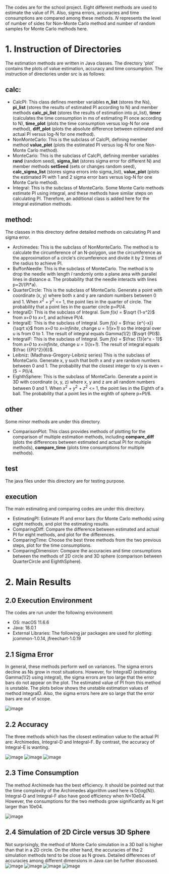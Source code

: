 The codes are for the school project. Eight different methods are used to estimate the value of PI. Also, sigma errors, accuracies and time consumptions are compared among these methods.  *N* represents the level of number of sides for Non-Monte Carlo method and number of random samples for Monte Carlo methods here. 

# 1. Instruction of Directories

The estimation methods are written in Java classes. The directory 'plot' contains the plots of value estimation, accuracy and time consumption. The instruction of directories under src is as follows:

## calc:

- CalcPI: This class defines member variables **n_list** (stores the Ns), **pi_list** (stores the results of estimated PI according to N) and member methods **calc_pi_list** (stores the results of estimation into pi_list), **timer** (calculates the time consumption in ms of estimating PI once according to N), **time_plot** (plots the time consumption versus log-N for one method), **diff_plot** (plots the absolute difference between estimated and actual PI versus log-N for one method). 
- NonMonteCarlo: This is the subclass of CalcPI, defining member method **value_plot** (plots the estimated PI versus log-N for one Non-Monte Carlo method). 
- MonteCarlo: This is the subclass of CalcPI, defining member variables **rand** (random seed), **sigma_list** (stores sigma error for different N) and member methods **setSeed** (sets or changes random seed), **calc_sigma_list** (stores sigma errors into sigma_list), **value_plot** (plots the estimated PI with 1 and 2 sigma error bars versus log-N for one Monte Carlo method). 
- Integral: This is the subclass of MonteCarlo. Some Monte Carlo methods estimate PI using integral, and these methods have similar steps on calculating PI. Therefore, an additional class is added here for the integral estimation methods. 

## method:

The classes in this directory define detailed methods on calculating PI and sigma error. 

- Archimedes: This is the subclass of NonMonteCarlo. The method is to calculate the circumference of an N-polygon, use the circumference as the approximation of a circle's circumference and divide it by 2 times of the radius to achieve PI. 
- BuffonNeedle: This is the subclass of MonteCarlo. The method is to drop the needle with length *l* randomly onto a plane area with parallel lines in distance *a*. The probability that the needle interacts with lines p=2l/(PI*a). 
- QuarterCircle: This is the subclass of MonteCarlo. Generate a point with coordinate (x, y) where both x and y are random numbers between 0 and 1. When $x^2$ + $y^2$ <= 1, the point lies in the quarter of circle. The probability that a point lies in the quarter circle p=PI/4.
- IntegralD: This is the subclass of Integral. Sum *f(x)* = $\sqrt {1-x^2}$ from *x=0* to *x=1*, and achieve PI/4. 
- IntegralE: This is the subclass of Integral. Sum *f(x)* = $\frac {e^{-x}}{\sqrt x}$ from *x=0* to *x=infinite*, change *u = 1/(x+1)* so the integral over u is from 0 to 1. The result of integral equals Gamma(1/2) ($\sqrt {PI}$).
- IntegralF: This is the subclass of Integral. Sum *f(x)* = $\frac {1}{e^x - 1}$ from *x=0* to *x=infinite*, change *u = 1/(x+1)*. The result of integral equals $\frac {{PI}^2}{6}$. 
- Leibniz: (Madhava-Gregory-Leibniz series) This is the subclass of MonteCarlo. Generate x, y such that both x and y are random numbers between 0 and 1. The probability that the closest integer to x/y is even = (5 − PI)/4. 
- EighthSphere: This is the subclass of MonteCarlo. Generate a point in 3D with coordinate (x, y, z) where x, y and z are all random numbers between 0 and 1. When $x^2$ + $y^2$ + $z^2$ <= 1, the point lies in the Eighth of a ball. The probability that a point lies in the eighth of sphere p=PI/6.

## other

Some minor methods are under this directory. 

- ComparisonPlot: This class provides methods of plotting for the comparison of multiple estimation methods, including **compare_diff** (plots the differences between estimated and actual PI for multiple methods), **compare_time** (plots time consumptions for multiple methods). 

## test

The java files under this directory are for testing purpose. 

## execution

The main estimating and comparing codes are under this directory. 

- EstimatingPI: Estimate PI and error bars (for Monte Carlo methods) using eight methods, and plot the estimating results. 
- ComparingDiff: Compare the difference between estimated and actual PI for eight methods, and plot for the differences. 
- ComparingTime: Choose the best three methods from the two previous steps, plot for the time consumptions. 
- ComparingDimension: Compare the accuracies and time consumptions between the methods of 2D circle and 3D sphere (comparison between QuarterCircle and EighthSphere).

# 2. Main Results

## 2.0 Execution Environment

The codes are run under the following environment: 

- OS: macOS 11.6.6
- Java: 18.0.1
- External Libraries: The following jar packages are used for plotting: jcommon-1.0.14, jfreechart-1.0.19

## 2.1 Sigma Error

In general, these methods perform well on variances. The sigma errors decline as Ns grow in most situations. However, for IntegralD (estimating Gamma(1/2) using integral), the sigma errors are too large that the error bars do not appear on the plot. The estimated value of PI from this method is unstable. The plots below shows the unstable estimation values of method IntegralD. Also, the sigma errors here are so large that the error bars are out of scope. 

![image](plot/single_method/Integral-E/value_plot/Integral-E(seed=1).jpeg)

## 2.2 Accuracy

The three methods which has the closest estimation value to the actual PI are: Archimedes, Integral-D and Integral-F. By contrast, the accuracy of Integral-E is wanting. 

![image](plot/comparison/comparison_diff_seed=1.jpeg)
![image](plot/comparison/comparison_diff_seed=2.jpeg)
![image](plot/comparison/comparison_diff_seed=3.jpeg)

## 2.3 Time Consumption

The method Archimede has the best efficiency. It should be pointed out that the time complexity of the Archimedes algorithm used here is O(log(N)). Integral-D and Integral-F also have good efficiency when N<10e04. However, the consumptions for the two methods grow significantly as N get larger than 10e04. 

![image](plot/comparison/comparison_time.jpeg)

## 2.4 Simulation of 2D Circle versus 3D Sphere

Not surprisingly, the method of Monte Carlo simulation in a 3D ball is higher than that in a 2D circle. On the other hand, the accuracies of the 2 simulation methods tend to be close as N grows. Detailed differences of accuracies among different dimensions in Java can be further discussed. 
![image](plot/comparison/comparison_time_2Dvs3D.jpeg)
![image](plot/comparison/comparison_diff_seed1.jpeg)
![image](plot/comparison/comparison_diff_seed2.jpeg)
![image](plot/comparison/comparison_diff_seed3.jpeg)